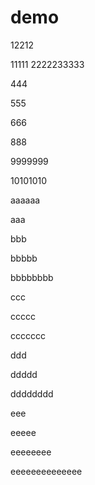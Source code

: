 # demo

12212

11111
2222233333

444

555

666


888

9999999

10101010

aaaaaa

aaa

bbb

bbbbb

bbbbbbbb

ccc

ccccc

ccccccc

ddd

ddddd

dddddddd

eee

eeeee

eeeeeeee

eeeeeeeeeeeeee